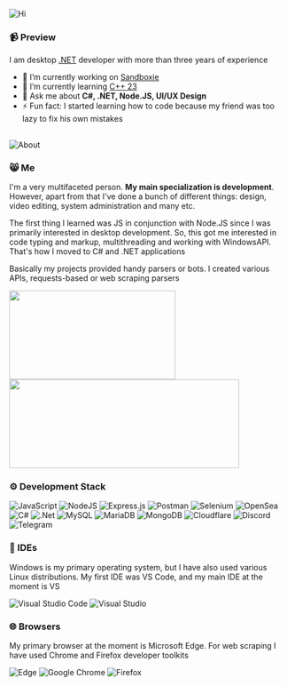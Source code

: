 ![Hi](https://github.com/saykowa/saykowa/assets/95637751/12201a10-244c-4347-b680-777c252c3549)
### 📹 Preview

I am desktop <a href="https://dotnet.microsoft.com/en-us/">.NET</a> developer with more than three years of experience

- 🔭 I’m currently working on [Sandboxie](https://github.com/sandboxie-plus/Sandboxie)
- 🌱 I’m currently learning [C++ 23](https://learn.microsoft.com/en-us/shows/pure-virtual-cpp-2022/whats-new-in-cpp23)
- 💬 Ask me about **C#, .NET, Node.JS, UI/UX Design**
- ⚡ Fun fact: I started learning how to code because my friend was too lazy to fix his own mistakes
##

![About](https://github.com/saykowa/saykowa/assets/95637751/e06fff2f-33a4-4295-bd0d-bdb94b7763a0)
### 😸 Me

I'm a very multifaceted person. **My main specialization is development**. However, apart from that I've done a bunch of different things: design, video editing, system administration and many etc.

The first thing I learned was JS in conjunction with Node.JS since I was primarily interested in desktop development. So, this got me interested in code typing and markup, multithreading and working with WindowsAPI. That's how I moved to C# and .NET applications

Basically my projects provided handy parsers or bots. I created various APIs, requests-based or web scraping parsers

<img height="160px" width="300em" src="https://github-readme-stats.vercel.app/api?username=saykowa&show_icons=true&theme=dark"></img> <img height="160px" width="415em" src="https://github-readme-stats.vercel.app/api/top-langs/?username=saykowa&show_icons=true&theme=dark"></img>

### ⚙️ Development Stack
![JavaScript](https://img.shields.io/badge/javascript-%23323330.svg?style=for-the-badge&logo=javascript&logoColor=%23F7DF1E) ![NodeJS](https://img.shields.io/badge/node.js-6DA55F?style=for-the-badge&logo=node.js&logoColor=white) ![Express.js](https://img.shields.io/badge/express.js-%23404d59.svg?style=for-the-badge&logo=express&logoColor=%2361DAFB) ![Postman](https://img.shields.io/badge/Postman-FF6C37?style=for-the-badge&logo=postman&logoColor=white) ![Selenium](https://img.shields.io/badge/-selenium-%43B02A?style=for-the-badge&logo=selenium&logoColor=white) ![OpenSea](https://img.shields.io/badge/OpenSea-%232081E2.svg?style=for-the-badge&logo=opensea&logoColor=white) ![C#](https://img.shields.io/badge/c%23-%23239120.svg?style=for-the-badge&logo=c-sharp&logoColor=white) ![.Net](https://img.shields.io/badge/.NET-5C2D91?style=for-the-badge&logo=.net&logoColor=white) ![MySQL](https://img.shields.io/badge/mysql-%2300f.svg?style=for-the-badge&logo=mysql&logoColor=white) ![MariaDB](https://img.shields.io/badge/MariaDB-003545?style=for-the-badge&logo=mariadb&logoColor=white) ![MongoDB](https://img.shields.io/badge/MongoDB-%234ea94b.svg?style=for-the-badge&logo=mongodb&logoColor=white) ![Cloudflare](https://img.shields.io/badge/Cloudflare-F38020?style=for-the-badge&logo=Cloudflare&logoColor=white) ![Discord](https://img.shields.io/badge/Discord-%235865F2.svg?style=for-the-badge&logo=discord&logoColor=white) ![Telegram](https://img.shields.io/badge/Telegram-2CA5E0?style=for-the-badge&logo=telegram&logoColor=white)

### 🧰 IDEs
Windows is my primary operating system, but I have also used various Linux distributions. My first IDE was VS Code, and my main IDE at the moment is VS

![Visual Studio Code](https://img.shields.io/badge/Visual%20Studio%20Code-0078d7.svg?style=for-the-badge&logo=visual-studio-code&logoColor=white) ![Visual Studio](https://img.shields.io/badge/Visual%20Studio-5C2D91.svg?style=for-the-badge&logo=visual-studio&logoColor=white)

### 🌐 Browsers
My primary browser at the moment is Microsoft Edge. For web scraping I have used Chrome and Firefox developer toolkits

![Edge](https://img.shields.io/badge/Edge-0078D7?style=for-the-badge&logo=Microsoft-edge&logoColor=white) ![Google Chrome](https://img.shields.io/badge/Google%20Chrome-4285F4?style=for-the-badge&logo=GoogleChrome&logoColor=white) ![Firefox](https://img.shields.io/badge/Firefox-FF7139?style=for-the-badge&logo=Firefox-Browser&logoColor=white)
